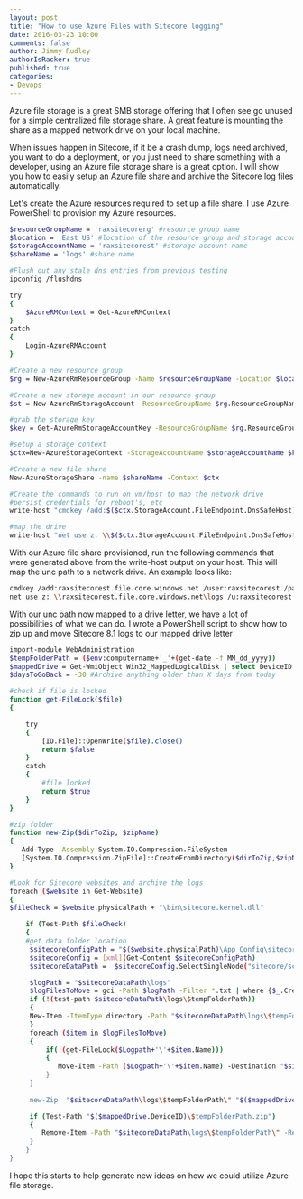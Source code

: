 ```yaml
---
layout: post
title: "How to use Azure Files with Sitecore logging"
date: 2016-03-23 10:00
comments: false
author: Jimmy Rudley
authorIsRacker: true
published: true
categories:
- Devops
---
```


Azure file storage is a great SMB storage offering that I often see go unused for a simple centralized file storage share. A great feature is mounting the share as a mapped network drive on your local machine.

<!-- more -->

When issues happen in Sitecore, if it be a crash dump, logs need archived, you want to do a deployment, or you just need to share something with a developer, using an Azure file storage share is a great option. I will show you how to easily setup an Azure file share and archive the Sitecore log files automatically. 

Let's create the Azure resources required to set up a file share. I use Azure PowerShell to provision my Azure resources.

```sh
$resourceGroupName = 'raxsitecorerg' #resource group name
$location = 'East US' #location of the resource group and storage account
$storageAccountName = 'raxsitecorest' #storage account name
$shareName = 'logs' #share name

#Flush out any stale dns entries from previous testing
ipconfig /flushdns

try
{
	$AzureRMContext = Get-AzureRMContext
} 
catch 
{
	Login-AzureRMAccount
}

#Create a new resource group
$rg = New-AzureRmResourceGroup -Name $resourceGroupName -Location $location 

#Create a new storage account in our resource group
$st = New-AzureRmStorageAccount -ResourceGroupName $rg.ResourceGroupName -Name $storageAccountName -Type Standard_LRS -Location $location

#grab the storage key
$key = Get-AzureRmStorageAccountKey -ResourceGroupName $rg.ResourceGroupName -Name $storageAccountName 

#setup a storage context
$ctx=New-AzureStorageContext -StorageAccountName $storageAccountName $key.Key1

#Create a new file share
New-AzureStorageShare -name $shareName -Context $ctx

#Create the commands to run on vm/host to map the network drive
#persist credentials for reboot's, etc
write-host "cmdkey /add:$($ctx.StorageAccount.FileEndpoint.DnsSafeHost) /user:$($ctx.StorageAccountName) /pass:$($key.Key1)" 

#map the drive
write-host "net use z: \\$($ctx.StorageAccount.FileEndpoint.DnsSafeHost)\$shareName /u:$storageAccountName $($key.key1)" 

```

With our Azure file share provisioned, run the following commands that were generated above from the write-host output on your host. This will map the unc path to a network drive. An example looks like:

```sh
cmdkey /add:raxsitecorest.file.core.windows.net /user:raxsitecorest /pass:Oq5SiWsdsddsdsddsdsR6eujbspbQ2j4T7ODopoZr0vrK4MQe1QHAqgffgffgfgzT+ydzoA9nxV9S/YVQ==
net use z: \\raxsitecorest.file.core.windows.net\logs /u:raxsitecorest Oq5sdsddssdsd75xYcVQQYGR6eujbspbQ2j4T7ODopoZr0vrK4MQe1QHAqyJhgffgfgfgydzoA9nxV9S/YVQ==
```

With our unc path now mapped to a drive letter, we have a lot of possibilities of what we can do. I wrote a PowerShell script to show how to zip up and move Sitecore 8.1 logs to our mapped drive letter

```sh
import-module WebAdministration
$tempFolderPath = ($env:computername+'_'+(get-date -f MM_dd_yyyy))
$mappedDrive = Get-WmiObject Win32_MappedLogicalDisk | select DeviceID #Grab our mapped network drive. I Assume 1 drive exists
$daysToGoBack = -30 #Archive anything older than X days from today

#check if file is locked
function get-FileLock($file)
{

    try 
    { 
        [IO.File]::OpenWrite($file).close()
        return $false
    }
    catch 
    {
        #file locked
        return $true
    }
}

#zip folder
function new-Zip($dirToZip, $zipName)
{
   Add-Type -Assembly System.IO.Compression.FileSystem
   [System.IO.Compression.ZipFile]::CreateFromDirectory($dirToZip,$zipName)
} 

#Look for Sitecore websites and archive the logs
foreach ($website in Get-Website)
{
$fileCheck = $website.physicalPath + "\bin\sitecore.kernel.dll"

    if (Test-Path $fileCheck)
    {
    #get data folder location
     $sitecoreConfigPath = "$($website.physicalPath)\App_Config\sitecore.config"
     $sitecoreConfig = [xml](Get-Content $sitecoreConfigPath)
     $sitecoreDataPath =  $sitecoreConfig.SelectSingleNode("sitecore/sc.variable[@name='dataFolder']").Value

     $logPath = "$sitecoreDataPath\logs"
     $logFilesToMove = gci -Path $logPath -Filter *.txt | where {$_.CreationTime -lt (Get-Date).AddDays($daysToGoBack)}
     if (!(test-path $sitecoreDataPath\logs\$tempFolderPath))
     {
     New-Item -ItemType directory -Path "$sitecoreDataPath\logs\$tempFolderPath"
     }
     foreach ($item in $logFilesToMove)
     {
         if(!(get-FileLock($Logpath+'\'+$item.Name)))
         {   
            Move-Item -Path ($Logpath+'\'+$item.Name) -Destination "$sitecoreDataPath\logs\$tempFolderPath\" 
         }  
     }
      
     new-Zip  "$sitecoreDataPath\logs\$tempFolderPath\" "$($mappedDrive.DeviceID)\$tempFolderPath.zip"

     if (Test-Path "$($mappedDrive.DeviceID)\$tempFolderPath.zip")
     {
        Remove-Item -Path "$sitecoreDataPath\logs\$tempFolderPath\" -Recurse 
     }
    }
}

```

I hope this starts to help generate new ideas on how we could utilize Azure file storage. 
